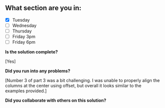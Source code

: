 <!--
  CTP STUDENTS
  Use this pull request template to provide assignment submissions.
  If you plan on continuing to work on the code, you can open the
  pull request as a DRAFT. When done open the pull request.
-->

<!--
TITLE: Include your section in the pull request title
 -->

## What section are you in:

- [x] Tuesday
- [ ] Wednesday
- [ ] Thursday
- [ ] Friday 3pm
- [ ] Friday 6pm

**Is the solution complete?**

[Yes]

**Did you run into any problems?**

[Number 3 of part 3 was a bit challenging. I was unable to properly align the columns at the center using offset, but overall it looks similar to the examples provided.]

**Did you collaborate with others on this solution?**

<!-- Provide collaborators github usernames -->
